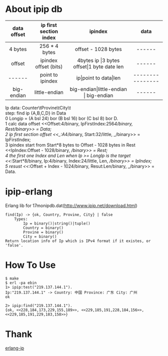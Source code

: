 # About ipip db
| data offset | ip first section index | ipindex | data |
|:---------:|:----------:|:-----------:|:---------:|
| 4 bytes | 256 * 4 bytes | offset - 1028 bytes |------|
|offset| ipindex offset (bits)|4bytes ip &#124;3 bytes offset&#124;1 byte date len |------|
|------|point to ipindex|ip&#124;point to data&#124;len|----------------|------|
| big-endian | little-endian |big-endian&#124;little-endian &#124; big-endian |------|

Ip data: Counter\tProvine\tCity\t  
step: find ip {A,B,C,D} in Data  
0 Longip = (A bsl 24) bor (B bsl 16) bor (C bsl 8) bor D.  
1 calc data offset <<Offset:4/binary, IpFirstIndex:256*4/binary, Rest/binary>> = Data;  
2 ip first section offset <<_:A*4/binary, Start:32/little, _/binary>> = IpFirstIndex;  
3 ipindex start from Start\*8 bytes to Offset - 1028 bytes in Rest <<IpIndex:Offset - 1028/binary, _/binary>> = Rest;  
4 the first one Index and Len when Ip >= LongIp is the target <<_:Start*8/binary, Ip:4/binary, Index:24/little, Len, _/binary>> = IpIndex;  
5 resust <<_:Offset + Index - 1024/binary, Resut:Len/binary, _/binary>> = Data.  

# ipip-erlang
Erlang lib for 17monipdb.dat(http://www.ipip.net/download.html)  
```
find(Ip) -> {ok, Country, Provine, City} | false
    Types:
        Ip = binary()|string()|tuple()
        Country = binary()
        Provine = binary()
        City = binary()
Return location info of Ip which is IPv4 format if it existes, or 'false'.
```

# How To Use
```shell
$ make   
$ erl -pa ebin   
1> ipip:test("219.137.144.1").  
Ip:"219.137.144.1" -> Country: 中国 Province: 广东 City: 广州  
ok

2> ipip:find("219.137.144.1").  
{ok, <<228,184,173,229,155,189>>, <<229,185,191,228,184,156>>, <<229,185,191,229,183,158>>}
```
# Thank
[erlang-ip](https://github.com/kqqsysu/erlang-ip)
